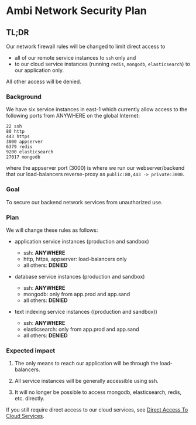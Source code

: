 # Ambi Network Security Plan

## TL;DR

Our network firewall rules will be changed to limit direct access to
- all of our remote service instances to `ssh` only and
- to our cloud service instances (running `redis`, `mongodb`, `elasticsearch`)
   to our application only.

All other access will be denied.

### Background

We have six service instances in east-1 which currently allow access to the
following ports from ANYWHERE on the global Internet:

    22 ssh
    80 http
    443 https
    3000 appserver
    6379 redis
    9200 elasticsearch
    27017 mongodb

where the appserver port (3000) is where we run our webserver/backend that our
load-balancers reverse-proxy as `public:80,443 -> private:3000`.

### Goal

To secure our backend network services from unauthorized use.

### Plan

We will change these rules as follows:

- application service instances (production and sandbox)
  - ssh: __ANYWHERE__
  - http, https, appserver: load-balancers only
  - all others: __DENIED__


- database service instances (production and sandbox)
  - ssh: __ANYWHERE__
  - mongodb: only from app.prod and app.sand
  - all others: __DENIED__


- text indexing service instances ((production and sandbox))
  - ssh: __ANYWHERE__
  - elasticsearch: only from app.prod and app.sand
  - all others: __DENIED__

### Expected impact

1. The only means to reach our application will be through the load-balancers.

2. All service instances will be generally accessible using ssh.

3. It will no longer be possible to access mongodb, elasticsearch, redis, etc.
directly.

If you still require direct access to our cloud services, see
[Direct Access To Cloud Services](https://github.com/Ambiwork/KnowledgeBase/blob/master/Direct-access-to-cloud-services.md).
